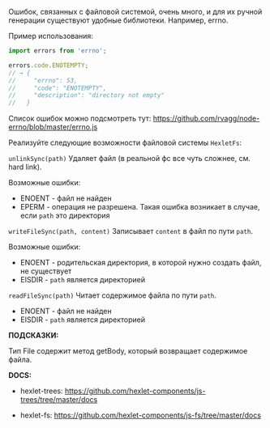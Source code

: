 Ошибок, связанных с файловой системой, очень много, и для их ручной генерации существуют удобные библиотеки. Например, errno.

Пример использования:

```js
import errors from 'errno';

errors.code.ENOTEMPTY;
// → {
//     "errno": 53,
//     "code": "ENOTEMPTY",
//     "description": "directory not empty"
//   }
```

Список ошибок можно подсмотреть тут: https://github.com/rvagg/node-errno/blob/master/errno.js

Реализуйте следующие возможности файловой системы `HexletFs`:

`unlinkSync(path)`
Удаляет файл (в реальной фс все чуть сложнее, см. hard link).

Возможные ошибки:
* ENOENT - файл не найден
* EPERM - операция не разрешена. Такая ошибка возникает в случае, если `path` это директория

`writeFileSync(path, content)`
Записывает `content` в файл по пути `path`.

Возможные ошибки:
* ENOENT - родительская директория, в которой нужно создать файл, не существует
* EISDIR - `path` является директорией

`readFileSync(path)`
Читает содержимое файла по пути `path`.

* ENOENT - файл не найден
* EISDIR - `path` является директорией

__ПОДСКАЗКИ:__

Тип File содержит метод getBody, который возвращает содержимое файла.

__DOCS:__
* hexlet-trees:  https://github.com/hexlet-components/js-trees/tree/master/docs

* hexlet-fs:  https://github.com/hexlet-components/js-fs/tree/master/docs
